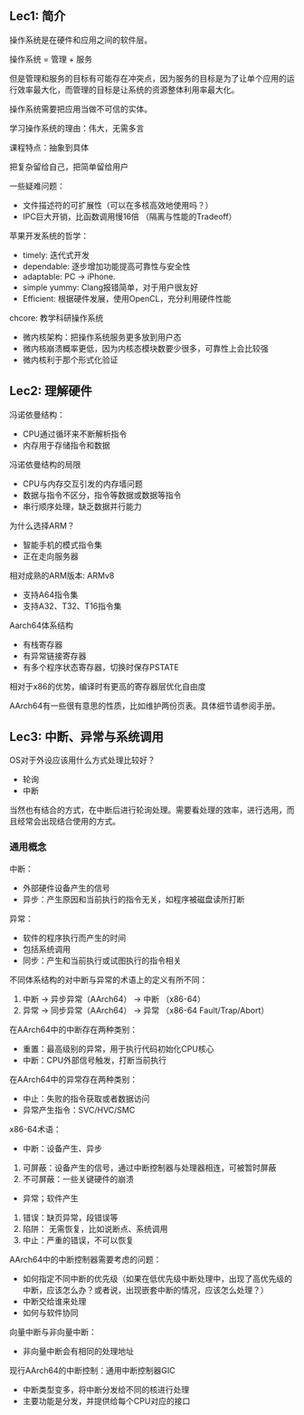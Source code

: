 ## Lec1: 简介
操作系统是在硬件和应用之间的软件层。

操作系统 = 管理 + 服务

但是管理和服务的目标有可能存在冲突点，因为服务的目标是为了让单个应用的运行效率最大化，而管理的目标是让系统的资源整体利用率最大化。

操作系统需要把应用当做不可信的实体。

学习操作系统的理由：伟大，无需多言

课程特点：抽象到具体

把复杂留给自己，把简单留给用户

一些疑难问题：
- 文件描述符的可扩展性（可以在多核高效地使用吗？）
- IPC巨大开销，比函数调用慢16倍 （隔离与性能的Tradeoff）

苹果开发系统的哲学：
- timely: 迭代式开发
- dependable: 逐步增加功能提高可靠性与安全性
- adaptable: PC -> iPhone.
- simple yummy: Clang报错简单，对于用户很友好
- Efficient: 根据硬件发展，使用OpenCL，充分利用硬件性能

chcore: 教学科研操作系统
- 微内核架构：把操作系统服务更多放到用户态
- 微内核崩溃概率更低，因为内核态模块数要少很多，可靠性上会比较强
- 微内核利于那个形式化验证

## Lec2: 理解硬件
冯诺依曼结构：
- CPU通过循环来不断解析指令
- 内存用于存储指令和数据

冯诺依曼结构的局限
- CPU与内存交互引发的内存墙问题
- 数据与指令不区分，指令等数据或数据等指令
- 串行顺序处理，缺乏数据并行能力

为什么选择ARM？
- 智能手机的模式指令集
- 正在走向服务器

相对成熟的ARM版本: ARMv8
- 支持A64指令集
- 支持A32、T32、T16指令集

Aarch64体系结构
- 有栈寄存器
- 有异常链接寄存器
- 有多个程序状态寄存器，切换时保存PSTATE

相对于x86的优势，编译时有更高的寄存器层优化自由度

AArch64有一些很有意思的性质，比如维护两份页表。具体细节请参阅手册。

## Lec3: 中断、异常与系统调用
OS对于外设应该用什么方式处理比较好？
- 轮询
- 中断

当然也有结合的方式，在中断后进行轮询处理。需要看处理的效率，进行选用，而且经常会出现结合使用的方式。 

### 通用概念
中断：
- 外部硬件设备产生的信号
- 异步：产生原因和当前执行的指令无关，如程序被磁盘读所打断

异常：
- 软件的程序执行而产生的时间
- 包括系统调用
- 同步：产生和当前执行或试图执行的指令相关

不同体系结构的对中断与异常的术语上的定义有所不同：
1. 中断 -> 异步异常（AArch64） -> 中断 （x86-64）
2. 异常 -> 同步异常（AArch64） -> 异常 （x86-64 Fault/Trap/Abort）

在AArch64中的中断存在两种类别：
- 重置：最高级别的异常，用于执行代码初始化CPU核心
- 中断：CPU外部信号触发，打断当前执行

在AArch64中的异常存在两种类别：
- 中止：失败的指令获取或者数据访问
- 异常产生指令：SVC/HVC/SMC

x86-64术语：
- 中断：设备产生、异步
1. 可屏蔽：设备产生的信号，通过中断控制器与处理器相连，可被暂时屏蔽
2. 不可屏蔽：一些关键硬件的崩溃
- 异常；软件产生
1. 错误：缺页异常，段错误等
2. 陷阱： 无需恢复，比如说断点、系统调用
3. 中止：严重的错误，不可以恢复

AArch64中的中断控制器需要考虑的问题：
- 如何指定不同中断的优先级（如果在低优先级中断处理中，出现了高优先级的中断，应该怎么办？或者说，出现嵌套中断的情况，应该怎么处理？）
- 中断交给谁来处理
- 如何与软件协同

向量中断与非向量中断：
- 非向量中断会有相同的处理地址

现行AArch64的中断控制：通用中断控制器GIC
- 中断类型变多，将中断分发给不同的核进行处理
- 主要功能是分发，并提供给每个CPU对应的接口